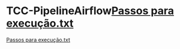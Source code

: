 # TCC-PipelineAirflow[Passos para execução.txt](https://github.com/eduardo-eal/TCC-PipelineAirflow/files/8801093/Passos.para.execucao.txt)
[Passos para execução.txt](https://github.com/eduardo-eal/TCC-PipelineAirflow/files/8801097/Passos.para.execucao.txt)
